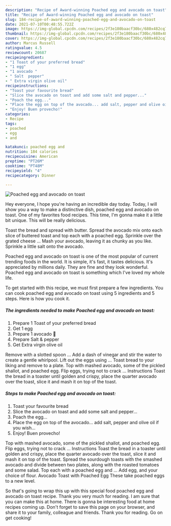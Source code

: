 ```yaml
---
description: "Recipe of Award-winning Poached egg and avocado on toast"
title: "Recipe of Award-winning Poached egg and avocado on toast"
slug: 184-recipe-of-award-winning-poached-egg-and-avocado-on-toast
date: 2021-07-10T00:48:55.722Z
image: https://img-global.cpcdn.com/recipes/2f3e180baacf30bc/680x482cq70/poached-egg-and-avocado-on-toast-recipe-main-photo.jpg
thumbnail: https://img-global.cpcdn.com/recipes/2f3e180baacf30bc/680x482cq70/poached-egg-and-avocado-on-toast-recipe-main-photo.jpg
cover: https://img-global.cpcdn.com/recipes/2f3e180baacf30bc/680x482cq70/poached-egg-and-avocado-on-toast-recipe-main-photo.jpg
author: Marcus Russell
ratingvalue: 4.5
reviewcount: 20687
recipeingredient:
- "1 Toast of your preferred bread"
- "1 egg"
- "1 avocado "
- " Salt  pepper"
- " Extra virgin olive oil"
recipeinstructions:
- "Toast your favourite bread"
- "Slice the avocado on toast and add some salt and pepper..."
- "Poach the egg..."
- "Place the egg on top of the avocado... add salt, pepper and olive oil if you wish..."
- "Enjoy! Buen provecho!"
categories:
- Recipe
tags:
- poached
- egg
- and

katakunci: poached egg and 
nutrition: 184 calories
recipecuisine: American
preptime: "PT26M"
cooktime: "PT48M"
recipeyield: "4"
recipecategory: Dinner

---
```



![Poached egg and avocado on toast](https://img-global.cpcdn.com/recipes/2f3e180baacf30bc/680x482cq70/poached-egg-and-avocado-on-toast-recipe-main-photo.jpg)

Hey everyone, I hope you're having an incredible day today. Today, I will show you a way to make a distinctive dish, poached egg and avocado on toast. One of my favorites food recipes. This time, I'm gonna make it a little bit unique. This will be really delicious.

Toast the bread and spread with butter. Spread the avocado mix onto each slice of buttered toast and top each with a poached egg. Sprinkle over the grated cheese … Mash your avocado, leaving it as chunky as you like. Sprinkle a little salt onto the avocado.

Poached egg and avocado on toast is one of the most popular of current trending foods in the world. It is simple, it's fast, it tastes delicious. It's appreciated by millions daily. They are fine and they look wonderful. Poached egg and avocado on toast is something which I've loved my whole life.


To get started with this recipe, we must first prepare a few ingredients. You can cook poached egg and avocado on toast using 5 ingredients and 5 steps. Here is how you cook it.

<!--inarticleads1-->

##### The ingredients needed to make Poached egg and avocado on toast:

1. Prepare 1 Toast of your preferred bread
1. Get 1 egg
1. Prepare 1 avocado 🥑
1. Prepare  Salt &amp; pepper
1. Get  Extra virgin olive oil


Remove with a slotted spoon … Add a dash of vinegar and stir the water to create a gentle whirlpool. Lift out the eggs using … Toast bread to your liking and remove to a plate. Top with mashed avocado, some of the pickled shallot, and poached egg. Flip eggs, trying not to crack … Instructions Toast the bread in a toaster until golden and crispy, place the quarter avocado over the toast, slice it and mash it on top of the toast. 

<!--inarticleads2-->

##### Steps to make Poached egg and avocado on toast:

1. Toast your favourite bread
1. Slice the avocado on toast and add some salt and pepper...
1. Poach the egg...
1. Place the egg on top of the avocado... add salt, pepper and olive oil if you wish...
1. Enjoy! Buen provecho!


Top with mashed avocado, some of the pickled shallot, and poached egg. Flip eggs, trying not to crack … Instructions Toast the bread in a toaster until golden and crispy, place the quarter avocado over the toast, slice it and mash it on top of the toast. Spread the sourdough toasts with the smashed avocado and divide between two plates, along with the roasted tomatoes and some salad. Top each with a poached egg and … Add egg, and your choice of flour. Avocado Toast with Poached Egg These take poached eggs to a new level. 

So that's going to wrap this up with this special food poached egg and avocado on toast recipe. Thank you very much for reading. I am sure that you can make this at home. There is gonna be interesting food at home recipes coming up. Don't forget to save this page on your browser, and share it to your family, colleague and friends. Thank you for reading. Go on get cooking!
